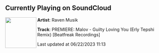 ## Currently Playing on SoundCloud

[<img align="left" width="100" src="https://i1.sndcdn.com/artworks-Y4SWZCuCiGfhjeYV-pfY9LQ-t500x500.jpg">](https://soundcloud.com/ravvenmusik/premiere-malov-guilty-loving-you-erly-tepshi-remix-beatfreak-recordings)

**Artist**: Raven Musik 

**Track**: PREMIERE: Malov - Guilty Loving You (Erly Tepshi Remix) [Beatfreak Recordings]

Last updated at 06/22/2023 11:13
